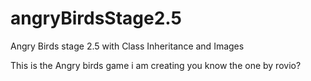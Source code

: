 # angryBirdsStage2.5
Angry Birds stage 2.5 with Class Inheritance and Images

This is the Angry birds game i am creating
you know the one by rovio?
